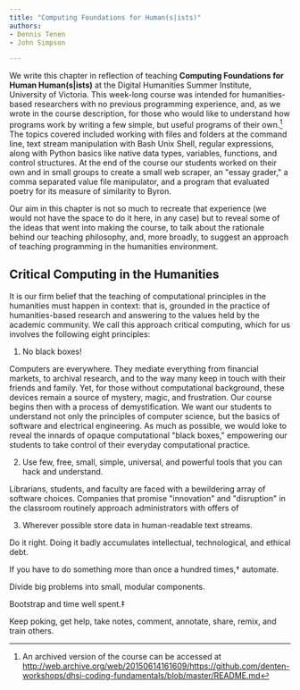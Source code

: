 ```yaml
---
title: "Computing Foundations for Human(s|ists)"
authors:
- Dennis Tenen
- John Simpson

---
```


We write this chapter in reflection of teaching **Computing Foundations for
Human Human(s|ists)** at the Digital Humanities Summer Institute, University of
Victoria. This week-long course was intended for humanities-based researchers
with no previous programming experience, and, as we wrote in the course
description, for those who would like to understand how programs work by
writing a few simple, but useful programs of their own.[^ln-courselink] The
topics covered included working with files and folders at the command line,
text stream manipulation with Bash Unix Shell, regular expressions, along with
Python basics like native data types, variables, functions, and control
structures. At the end of the course our students worked on their own and in
small groups to create a small web scraper, an "essay grader," a comma
separated value file manipulator, and a program that evaluated poetry for its
measure of similarity to Byron.

Our aim in this chapter is not so much to recreate that experience (we would
not have the space to do it here, in any case) but to reveal some of the ideas
that went into making the course, to talk about the rationale behind our
teaching philosophy, and, more broadly, to suggest an approach of teaching
programming in the humanities environment.

## Critical Computing in the Humanities

It is our firm belief that the teaching of computational principles in the
humanities must happen in context: that is, grounded in the practice of
humanities-based research and answering to the values held by the academic
community.  We call this approach critical computing, which for us involves the
following eight principles:

[^ln-courselink]: An archived version of the course can be accessed at
http://web.archive.org/web/20150614161609/https://github.com/denten-workshops/dhsi-coding-fundamentals/blob/master/README.md

1. No black boxes!  

Computers are everywhere. They mediate everything from financial markets, to
archival research, and to the way many keep in touch with their friends and
family. Yet, for those without computational background, these devices remain a
source of mystery, magic, and frustration. Our course begins then with a
process of demystification. We want our students to understand not only the
principles of computer science, but the basics of software and electrical
engineering. As much as possible, we would loke to reveal the innards of opaque
computational "black boxes," empowering our students to take control of their
everyday computational practice.

2. Use few, free, small, simple, universal, and powerful tools that you can hack and
understand.

Librarians, students, and faculty are faced with a bewildering array of
software choices. Companies that promise "innovation" and "disruption" in the
classroom routinely approach administrators with offers of

3. Wherever possible store data in human-readable text streams.

Do it right. Doing it badly accumulates intellectual, technological, and
ethical debt.

If you have to do something more than once a hundred times,† automate.

Divide big problems into small, modular components.

Bootstrap and time well spent.‡

Keep poking, get help, take notes, comment, annotate, share, remix, and train
others.
